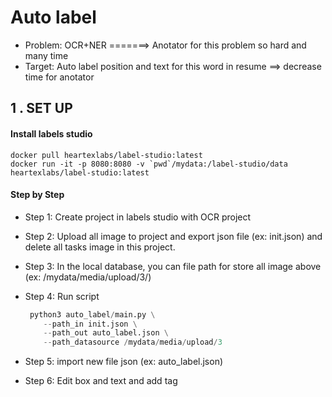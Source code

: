 # Auto label

- Problem: OCR+NER =======> Anotator for this problem so hard and many time
- Target: Auto label position and text for this word in resume ==> decrease time for anotator

## 1 . SET UP

#### Install labels studio

```
docker pull heartexlabs/label-studio:latest
docker run -it -p 8080:8080 -v `pwd`/mydata:/label-studio/data heartexlabs/label-studio:latest
```

#### Step by Step

- Step 1: Create project in labels studio with OCR project
- Step 2: Upload all image to project and export json file (ex: init.json) and delete all tasks image in this project.
- Step 3: In the local database, you can file path for store all image above (ex: /mydata/media/upload/3/)
- Step 4: Run script

  ```python
   python3 auto_label/main.py \
      --path_in init.json \
      --path_out auto_label.json \
      --path_datasource /mydata/media/upload/3


  ```
- Step 5: import new file json (ex: auto_label.json)
- Step 6: Edit box and text and add tag
